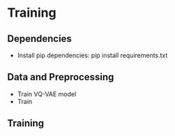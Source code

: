# Training 

## Dependencies
* Install pip dependencies:
pip install requirements.txt

## Data and Preprocessing
* Train VQ-VAE model
* Train 

## Training



